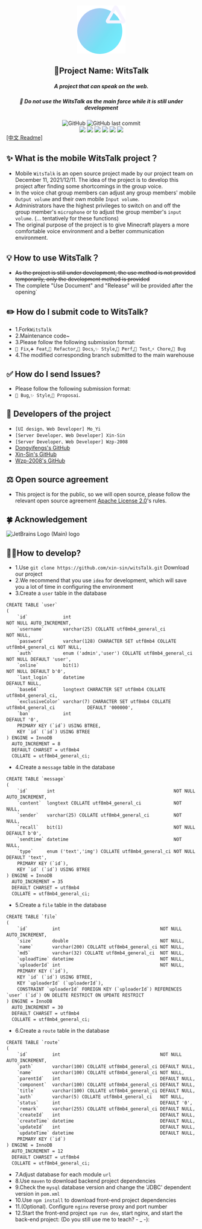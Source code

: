 <div align="center"><img alt="Logo" height="128" src="web/src/assets/logo.png" width="128"/></div>

<h2 align="center">🌟Project Name: WitsTalk</h2>
<h5 align="center">A project that can speak on the web.</h5>
<h5 align="center">🚧 Do not use the WitsTalk as the main force while it is still under development</h5>

<div align="center">
    <img alt="GitHub" src="https://img.shields.io/github/license/xin-sin/WitsTalk?style=for-the-badge">
    <img alt="GitHub last commit" src="https://img.shields.io/github/last-commit/xin-sin/WitsTalk/Experimental-UI?style=for-the-badge">
</div>

<div align="center">
    <img src="https://img.shields.io/badge/Node-%3E%3Dv14.18.1-green">
    <img src="https://img.shields.io/badge/Vue-v3.0-blue">
    <img src="https://img.shields.io/badge/yarn-v1.22.19-yellow">
    <img src="https://img.shields.io/badge/Java-%3E%3Dv1.8-orange">
    <img src="https://img.shields.io/badge/SPRING%20BOOT-v2.7-green">
    <img src="https://img.shields.io/badge/Nety-v4.1.86.Final-lightgrey">
</div>

<div>
    <a href="./README_zh.md">[中文 Readme]</a>
</div>

## ✨ What is the mobile WitsTalk project？
- Mobile `WitsTalk` is an open source project made by our project team on December 11, 2021/12/11. The idea of the project is to develop this project after finding some shortcomings in the group voice.
- In the voice chat group members can adjust any group members' mobile `Output volume` and their own mobile `Input volume`.
- Administrators have the highest privileges to switch on and off the group member's `microphone` or to adjust the group member's `input volume`. (... tentatively for these functions)
- The original purpose of the project is to give Minecraft players a more comfortable voice environment and a better communication environment.

## 💡️ How to use WitsTalk？
- ~~As the project is still under development, the use method is not provided temporarily, only the development method is provided~~
- The complete "Use Document" and "Release" will be provided after the opening`

## ✏️ How do I submit code to WitsTalk?
- 1.Fork`WitsTalk`
- 2.Maintenance code~
- 3.Please follow the following submission format:
- `🚧 Fix`,`➕ Feat`,`🔨 Refactor`,`📝 Docs`,`✨ Style`,`🍱 Perf`,`🔧 Test`,`⚡️ Chore`,`🐛 Bug`
- 4.The modified corresponding branch submitted to the main warehouse

## ✅ How do I send Issues?
- Please follow the following submission format:
- `🐛 Bug`,`✨ Style`,`🎨 Proposai`.

## 👥 Developers of the project
- `[UI design、Web Developer] Mo_Yi`
- `[Server Developer、Web Developer] Xin-Sin`
- `[Server Developer、Web Developer] Wzp-2008`
- [Dongyifengs's GitHub](https://github.com/Dongyifengs)
- [Xin-Sin's GitHub](https://github.com/xin-sin)
- [Wzp-2008's GitHub](https://github.com/Wzp-2008)

## ⚖️ Open source agreement
- This project is for the public, so we will open source, please follow the relevant open source agreement [Apache License 2.0](https://github.com/XinSin-top/witsTalk/blob/main/LICENSE)'s rules.

## 🍀 Acknowledgement
![JetBrains Logo (Main) logo](https://resources.jetbrains.com/storage/products/company/brand/logos/jb_beam.png)


## 🧑‍💻How to develop?
- 1.Use `git clone https://github.com/xin-sin/witsTalk.git` Download our project
- 2.We recommend that you use `idea` for development, which will save you a lot of time in configuring the environment
- 3.Create a `user` table in the database


```mysql
CREATE TABLE `user`
(
    `id`             int                                                           NOT NULL AUTO_INCREMENT,
    `username`       varchar(25) COLLATE utf8mb4_general_ci                        NOT NULL,
    `password`       varchar(128) CHARACTER SET utf8mb4 COLLATE utf8mb4_general_ci NOT NULL,
    `auth`           enum ('admin','user') COLLATE utf8mb4_general_ci              NOT NULL DEFAULT 'user',
    `online`         bit(1)                                                        NOT NULL DEFAULT b'0',
    `last_login`     datetime                                                               DEFAULT NULL,
    `base64`         longtext CHARACTER SET utf8mb4 COLLATE utf8mb4_general_ci,
    `exclusiveColor` varchar(7) CHARACTER SET utf8mb4 COLLATE utf8mb4_general_ci            DEFAULT '000000',
    `ban`            int                                                                    DEFAULT '0',
    PRIMARY KEY (`id`) USING BTREE,
    KEY `id` (`id`) USING BTREE
) ENGINE = InnoDB
  AUTO_INCREMENT = 8
  DEFAULT CHARSET = utf8mb4
  COLLATE = utf8mb4_general_ci;
```
- 4.Create a `message` table in the database

```mysql
CREATE TABLE `message`
(
    `id`       int                                            NOT NULL AUTO_INCREMENT,
    `content`  longtext COLLATE utf8mb4_general_ci            NOT NULL,
    `sender`   varchar(25) COLLATE utf8mb4_general_ci         NOT NULL,
    `recall`   bit(1)                                         NOT NULL DEFAULT b'0',
    `sendtime` datetime                                       NOT NULL,
    `type`     enum ('text','img') COLLATE utf8mb4_general_ci NOT NULL DEFAULT 'text',
    PRIMARY KEY (`id`),
    KEY `id` (`id`) USING BTREE
) ENGINE = InnoDB
  AUTO_INCREMENT = 35
  DEFAULT CHARSET = utf8mb4
  COLLATE = utf8mb4_general_ci;
```
- 5.Create a `file` table in the database

```mysql
CREATE TABLE `file`
(
    `id`         int                                     NOT NULL AUTO_INCREMENT,
    `size`       double                                  NOT NULL,
    `name`       varchar(200) COLLATE utf8mb4_general_ci NOT NULL,
    `md5`        varchar(32) COLLATE utf8mb4_general_ci  NOT NULL,
    `uploadTime` datetime                                NOT NULL,
    `uploaderId` int                                     NOT NULL,
    PRIMARY KEY (`id`),
    KEY `id` (`id`) USING BTREE,
    KEY `uploaderId` (`uploaderId`),
    CONSTRAINT `uploaderId` FOREIGN KEY (`uploaderId`) REFERENCES `user` (`id`) ON DELETE RESTRICT ON UPDATE RESTRICT
) ENGINE = InnoDB
  AUTO_INCREMENT = 30
  DEFAULT CHARSET = utf8mb4
  COLLATE = utf8mb4_general_ci;
```

- 6.Create a `route` table in the database

```mysql
CREATE TABLE `route`
(
    `id`         int                                     NOT NULL AUTO_INCREMENT,
    `path`       varchar(100) COLLATE utf8mb4_general_ci DEFAULT NULL,
    `name`       varchar(100) COLLATE utf8mb4_general_ci NOT NULL,
    `parentId`   int                                     DEFAULT NULL,
    `component`  varchar(100) COLLATE utf8mb4_general_ci DEFAULT NULL,
    `title`      varchar(100) COLLATE utf8mb4_general_ci DEFAULT NULL,
    `auth`       varchar(5) COLLATE utf8mb4_general_ci   NOT NULL,
    `status`     int                                     DEFAULT '0',
    `remark`     varchar(255) COLLATE utf8mb4_general_ci DEFAULT NULL,
    `createId`   int                                     DEFAULT NULL,
    `createTime` datetime                                DEFAULT NULL,
    `updateId`   int                                     DEFAULT NULL,
    `updateTime` datetime                                DEFAULT NULL,
    PRIMARY KEY (`id`)
) ENGINE = InnoDB
  AUTO_INCREMENT = 12
  DEFAULT CHARSET = utf8mb4
  COLLATE = utf8mb4_general_ci;
```

- 7.Adjust database for each module `url`
- 8.Use `maven` to download backend project dependencies
- 9.Check the `mysql` database version and change the 'JDBC' dependent version in `pom.xml`
- 10.Use `npm install` to download front-end project dependencies
- 11.(Optional). Configure `nginx` reverse proxy and port number
- 12.Start the front-end project `npm run dev`, start nginx, and start the back-end project: (Do you still use me to
  teach? - _ -):
